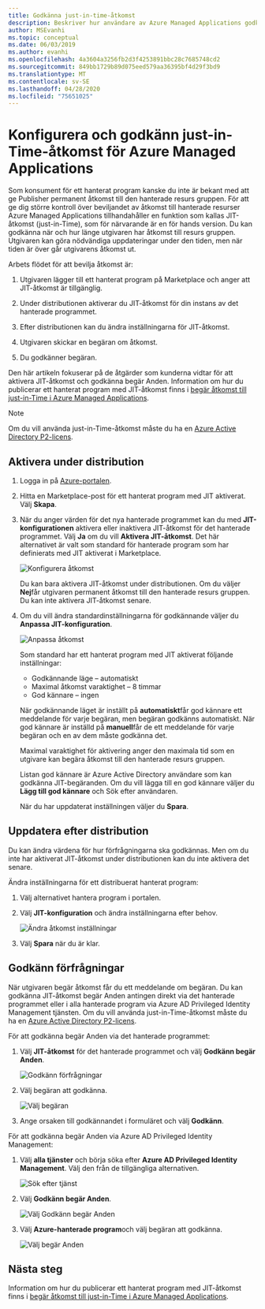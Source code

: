 ```yaml
---
title: Godkänna just-in-time-åtkomst
description: Beskriver hur användare av Azure Managed Applications godkänner begär Anden för just-in-Time-åtkomst till ett hanterat program.
author: MSEvanhi
ms.topic: conceptual
ms.date: 06/03/2019
ms.author: evanhi
ms.openlocfilehash: 4a3604a3256fb2d3f4253891bbc28c7685748cd2
ms.sourcegitcommit: 849bb1729b89d075eed579aa36395bf4d29f3bd9
ms.translationtype: MT
ms.contentlocale: sv-SE
ms.lasthandoff: 04/28/2020
ms.locfileid: "75651025"
---
```

# <a name="configure-and-approve-just-in-time-access-for-azure-managed-applications"></a>Konfigurera och godkänn just-in-Time-åtkomst för Azure Managed Applications

Som konsument för ett hanterat program kanske du inte är bekant med att ge Publisher permanent åtkomst till den hanterade resurs gruppen. För att ge dig större kontroll över beviljandet av åtkomst till hanterade resurser Azure Managed Applications tillhandahåller en funktion som kallas JIT-åtkomst (just-in-Time), som för närvarande är en för hands version. Du kan godkänna när och hur länge utgivaren har åtkomst till resurs gruppen. Utgivaren kan göra nödvändiga uppdateringar under den tiden, men när tiden är över går utgivarens åtkomst ut.

Arbets flödet för att bevilja åtkomst är:

1. Utgivaren lägger till ett hanterat program på Marketplace och anger att JIT-åtkomst är tillgänglig.

1. Under distributionen aktiverar du JIT-åtkomst för din instans av det hanterade programmet.

1. Efter distributionen kan du ändra inställningarna för JIT-åtkomst.

1. Utgivaren skickar en begäran om åtkomst.

1. Du godkänner begäran.

Den här artikeln fokuserar på de åtgärder som kunderna vidtar för att aktivera JIT-åtkomst och godkänna begär Anden. Information om hur du publicerar ett hanterat program med JIT-åtkomst finns i [begär åtkomst till just-in-Time i Azure Managed Applications](request-just-in-time-access.md).

> [!NOTE]
> Om du vill använda just-in-Time-åtkomst måste du ha en [Azure Active Directory P2-licens](../../active-directory/privileged-identity-management/subscription-requirements.md).

## <a name="enable-during-deployment"></a>Aktivera under distribution

1. Logga in på [Azure-portalen](https://portal.azure.com).

1. Hitta en Marketplace-post för ett hanterat program med JIT aktiverat. Välj **Skapa**.

1. När du anger värden för det nya hanterade programmet kan du med **JIT-konfigurationen** aktivera eller inaktivera JIT-åtkomst för det hanterade programmet. Välj **Ja** om du vill **Aktivera JIT-åtkomst**. Det här alternativet är valt som standard för hanterade program som har definierats med JIT aktiverat i Marketplace.

   ![Konfigurera åtkomst](./media/approve-just-in-time-access/configure-jit-access.png)

   Du kan bara aktivera JIT-åtkomst under distributionen. Om du väljer **Nej**får utgivaren permanent åtkomst till den hanterade resurs gruppen. Du kan inte aktivera JIT-åtkomst senare.

1. Om du vill ändra standardinställningarna för godkännande väljer du **Anpassa JIT-konfiguration**.

   ![Anpassa åtkomst](./media/approve-just-in-time-access/customize-jit-access.png)

   Som standard har ett hanterat program med JIT aktiverat följande inställningar:

   * Godkännande läge – automatiskt
   * Maximal åtkomst varaktighet – 8 timmar
   * God kännare – ingen

   När godkännande läget är inställt på **automatiskt**får god kännare ett meddelande för varje begäran, men begäran godkänns automatiskt. När god kännare är inställd på **manuell**får de ett meddelande för varje begäran och en av dem måste godkänna det.

   Maximal varaktighet för aktivering anger den maximala tid som en utgivare kan begära åtkomst till den hanterade resurs gruppen.

   Listan god kännare är Azure Active Directory användare som kan godkänna JIT-begäranden. Om du vill lägga till en god kännare väljer du **Lägg till god kännare** och Sök efter användaren.

   När du har uppdaterat inställningen väljer du **Spara**.

## <a name="update-after-deployment"></a>Uppdatera efter distribution

Du kan ändra värdena för hur förfrågningarna ska godkännas. Men om du inte har aktiverat JIT-åtkomst under distributionen kan du inte aktivera det senare.

Ändra inställningarna för ett distribuerat hanterat program:

1. Välj alternativet hantera program i portalen.

1. Välj **JIT-konfiguration** och ändra inställningarna efter behov.

   ![Ändra åtkomst inställningar](./media/approve-just-in-time-access/change-settings.png)

1. Välj **Spara** när du är klar.

## <a name="approve-requests"></a>Godkänn förfrågningar

När utgivaren begär åtkomst får du ett meddelande om begäran. Du kan godkänna JIT-åtkomst begär Anden antingen direkt via det hanterade programmet eller i alla hanterade program via Azure AD Privileged Identity Management tjänsten. Om du vill använda just-in-Time-åtkomst måste du ha en [Azure Active Directory P2-licens](../../active-directory/privileged-identity-management/subscription-requirements.md).

För att godkänna begär Anden via det hanterade programmet:

1. Välj **JIT-åtkomst** för det hanterade programmet och välj **Godkänn begär Anden**.

   ![Godkänn förfrågningar](./media/approve-just-in-time-access/approve-requests.png)
 
1. Välj begäran att godkänna.

   ![Välj begäran](./media/approve-just-in-time-access/select-request.png)

1. Ange orsaken till godkännandet i formuläret och välj **Godkänn**.

För att godkänna begär Anden via Azure AD Privileged Identity Management:

1. Välj **alla tjänster** och börja söka efter **Azure AD Privileged Identity Management**. Välj den från de tillgängliga alternativen.

   ![Sök efter tjänst](./media/approve-just-in-time-access/search.png)

1. Välj **Godkänn begär Anden**.

   ![Välj Godkänn begär Anden](./media/approve-just-in-time-access/select-approve-requests.png)

1. Välj **Azure-hanterade program**och välj begäran att godkänna.

   ![Välj begär Anden](./media/approve-just-in-time-access/view-requests.png)

## <a name="next-steps"></a>Nästa steg

Information om hur du publicerar ett hanterat program med JIT-åtkomst finns i [begär åtkomst till just-in-Time i Azure Managed Applications](request-just-in-time-access.md).

